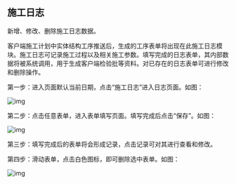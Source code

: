 ## **施工日志**

新增、修改、删除施工日志数据。

客户端施工计划中实体结构工序推送后，生成的工序表单将出现在此施工日志模块。施工日志可记录施工过程以及相关施工参数。填写完成的日志表单，其内部数据将被系统调用，用于生成客户端检验批等资料。对已存在的日志表单可进行修改和删除操作。

 

第一步：进入页面默认当前日期，点击“施工日志”进入日志页面。如图：

![img](/markdown/markdownImg/img129.png) 

第二步：点击任意表单，进入表单填写页面。填写完成后点击“保存”。如图：

![img](/markdown/markdownImg/img130.png) 

第三步：填写完成后的表单将会形成记录，点击记录可对其进行查看和修改。

 

第四步：滑动表单，点击白色图标，即可删除选中表单。如图：

![img](/markdown/markdownImg/img131.png) 

 
